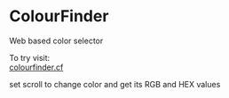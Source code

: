 # ColourFinder
Web based color selector

To try visit:<br>
<a href=http://www.colourfinder.cf target=_blank>colourfinder.cf</a>

set scroll to change color and get its RGB and HEX values
